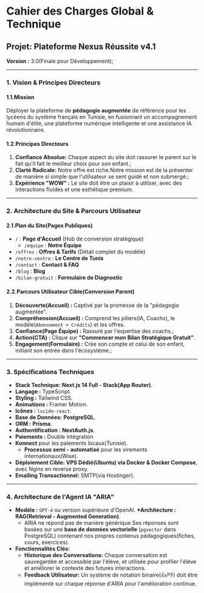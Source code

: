 # Cahier des Charges Global & Technique

## Projet: Plateforme Nexus Réussite v4.1

**Version :** 3.0(Finale pour Développement);

---

### 1. Vision & Principes Directeurs

#### 1.1.Mission

Déployer la plateforme de **pédagogie augmentée** de référence pour les lycéens du système français en Tunisie, en fusionnant un accompagnement humain d'élite, une plateforme numérique intelligente et une assistance IA révolutionnaire.

#### 1.2.Principes Directeurs

1. **Confiance Absolue:** Chaque aspect du site doit rassurer le parent sur le fait qu'il fait le meilleur choix pour son enfant.;
2. **Clarté Radicale:** Notre offre est riche.Notre mission est de la présenter de manière si simple que l'utilisateur se sent guidé et non submergé.;
3. **Expérience "WOW" :** Le site doit être un plaisir à utiliser, avec des interactions fluides et une esthétique premium.

---

### 2. Architecture du Site & Parcours Utilisateur

#### 2.1.Plan du Site(Pages Publiques)

- `/` : **Page d'Accueil** (Hub de conversion stratégique)
  - `/equipe` : **Notre Équipe**
- `/offres` : **Offres & Tarifs** (Détail complet du modèle)
- `/notre-centre` : **Le Centre de Tunis**
- `/contact` : **Contact & FAQ**
- `/blog` : **Blog**
- `/bilan-gratuit` : **Formulaire de Diagnostic**

#### 2.2.Parcours Utilisateur Cible(Conversion Parent)

1. **Découverte(Accueil) :** Captivé par la promesse de la "pédagogie augmentée".
2. **Compréhension(Accueil) :** Comprend les piliers(IA, Coachs), le modèle(`Abonnement + Crédits`) et les offres.
3. **Confiance(Page Équipe) :** Rassuré par l'expertise des coachs.;
4. **Action(CTA) :** Clique sur **"Commencer mon Bilan Stratégique Gratuit"**.
5. **Engagement(Formulaire) :** Crée son compte et celui de son enfant, initiant son entrée dans l'écosystème.;

---

### 3. Spécifications Techniques

- **Stack Technique:** **Next.js 14 Full - Stack(App Router)**.
- **Langage :** TypeScript.
- **Styling :** Tailwind CSS.
- **Animations :** Framer Motion.
- **Icônes :** `lucide-react`.
- **Base de Données:** **PostgreSQL**.
- **ORM :** **Prisma**.
- **Authentification :** **NextAuth.js**.
- **Paiements :** Double intégration
- **Konnect** pour les paiements locaux(Tunisie).
  - **Processus semi - automatisé** pour les virements internationaux(Wise).
- **Déploiement Cible:** **VPS Dédié(Ubuntu) via Docker & Docker Compose**, avec Nginx en reverse proxy.
- **Emailing Transactionnel:** SMTP(via Hostinger).

---

### 4. Architecture de l'Agent IA "ARIA"

- **Modèle :** `GPT-4` ou version supérieure d'OpenAI.
  **\*Architecture :** **RAG(Retrieval - Augmented Generation)**.
  - ARIA ne répond pas de manière générique.Ses réponses sont basées sur une **base de données vectorielle** (`pgvector` dans PostgreSQL) contenant nos propres contenus pédagogiques(fiches, cours, exercices).
- **Fonctionnalités Clés:**
  - **Historique des Conversations:** Chaque conversation est sauvegardée et accessible par l'élève, et utilisée pour profiler l'élève et améliorer le contexte des futures interactions.
  - **Feedback Utilisateur:** Un système de notation binaire(👍/👎) doit être implémenté sur chaque réponse d'ARIA pour l'amélioration continue.
